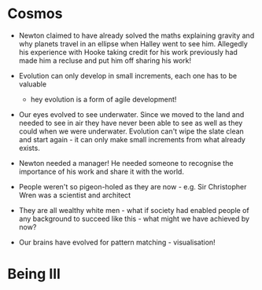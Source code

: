 # Cosmos

* Newton claimed to have already solved the maths explaining gravity and why
  planets travel in an ellipse when Halley went to see him.  Allegedly his
experience with Hooke taking credit for his work previously had made him a
recluse and put him off sharing his work!

* Evolution can only develop in small increments, each one has to be valuable
  - hey evolution is a form of agile development!

* Our eyes evolved to see underwater.  Since we moved to the land and needed to
  see in air they have never been able to see as well as they could when we
were underwater.  Evolution can't wipe the slate clean and start again - it
can only make small increments from what already exists.

* Newton needed a manager!  He needed someone to recognise the importance of
  his work and share it with the world.

* People weren't so pigeon-holed as they are now - e.g. Sir Christopher Wren
  was a scientist and architect

* They are all wealthy white men - what if society had enabled people of any
  background to succeed like this - what might we have achieved by now? 

* Our brains have evolved for pattern matching - visualisation!

# Being Ill


